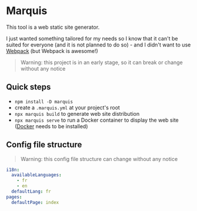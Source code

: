 # Marquis

This tool is a web static site generator.

I just wanted something tailored for my needs so I know that it can't be suited for everyone (and it is not planned to do so) - and I didn't want to use [Webpack](https://webpack.js.org) (but Webpack is awesome!)

> Warning: this project is in an early stage, so it can break or change without any notice

## Quick steps

- `npm install -D marquis`
- create a `.marquis.yml` at your project's root
- `npx marquis build` to generate web site distribution
- `npx marquis serve` to run a Docker container to display the web site ([Docker](https://www.docker.com/products/docker-desktop) needs to be installed)

## Config file structure

> Warning: this config file structure can change without any notice

```yml
i18n:
  availableLanguages:
    - fr
    - en
  defaultLang: fr
pages:
  defaultPage: index
```
